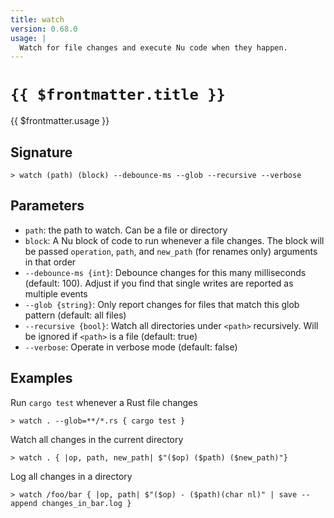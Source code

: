 ```yaml
---
title: watch
version: 0.68.0
usage: |
  Watch for file changes and execute Nu code when they happen.
---
```


# <code>{{ $frontmatter.title }}</code>

<div style='white-space: pre-wrap;'>{{ $frontmatter.usage }}</div>

## Signature

```> watch (path) (block) --debounce-ms --glob --recursive --verbose```

## Parameters

 -  `path`: the path to watch. Can be a file or directory
 -  `block`: A Nu block of code to run whenever a file changes. The block will be passed `operation`, `path`, and `new_path` (for renames only) arguments in that order
 -  `--debounce-ms {int}`: Debounce changes for this many milliseconds (default: 100). Adjust if you find that single writes are reported as multiple events
 -  `--glob {string}`: Only report changes for files that match this glob pattern (default: all files)
 -  `--recursive {bool}`: Watch all directories under `<path>` recursively. Will be ignored if `<path>` is a file (default: true)
 -  `--verbose`: Operate in verbose mode (default: false)

## Examples

Run `cargo test` whenever a Rust file changes
```shell
> watch . --glob=**/*.rs { cargo test }
```

Watch all changes in the current directory
```shell
> watch . { |op, path, new_path| $"($op) ($path) ($new_path)"}
```

Log all changes in a directory
```shell
> watch /foo/bar { |op, path| $"($op) - ($path)(char nl)" | save --append changes_in_bar.log }
```
